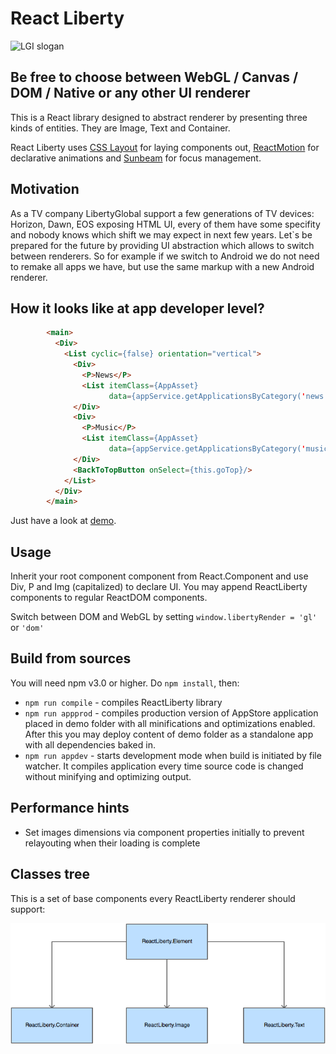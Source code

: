 React Liberty
=============

![LGI slogan](https://media.licdn.com/media/p/5/000/1c7/0ee/0b3c8ed.png)

Be free to choose between WebGL / Canvas / DOM / Native or any other UI renderer
---------------------------------------------------------------------------------

This is a React library designed to abstract renderer by presenting three kinds of entities. They are Image, Text and Container.

React Liberty uses [CSS Layout](https://github.com/facebook/css-layout) for laying components out, [ReactMotion](https://github.com/chenglou/react-motion) for declarative animations and [Sunbeam](https://github.com/LibertyGlobal/sunbeam) for focus management.



Motivation
----------
As a TV company LibertyGlobal support a few generations of TV devices: Horizon, Dawn, EOS exposing HTML UI, every of them have some specifity and nobody knows which shift we may expect in next few years. Let`s be prepared for the future by providing UI abstraction which allows to switch between renderers. So for example if we switch to Android we do not need to remake all apps we have, but use the same markup with a new Android renderer.

How it looks like at app developer level?
-----------------------------------------
```html
		<main>
          <Div>
            <List cyclic={false} orientation="vertical">
              <Div>
                <P>News</P>
                <List itemClass={AppAsset}
                      data={appService.getApplicationsByCategory('news')}/>
              </Div>
              <Div>
                <P>Music</P>
                <List itemClass={AppAsset}
                      data={appService.getApplicationsByCategory('music')}/>
              </Div>
              <BackToTopButton onSelect={this.goTop}/>
            </List>
          </Div>
        </main>
```

Just have a look at [demo](https://github.com/LibertyGlobal/ReactLiberty/tree/master/demo).


Usage
-----

Inherit your root component component from React.Component and use Div, P and Img (capitalized) to declare UI. You may append ReactLiberty components to regular ReactDOM components.

Switch between DOM and WebGL by setting `window.libertyRender = 'gl'` or `'dom'`


Build from sources
------------------

You will need npm v3.0 or higher.
Do `npm install`, then:
- `npm run compile` - compiles ReactLiberty library
- `npm run appprod` - compiles production version of AppStore application placed in demo folder with all minifications and optimizations enabled. After this you may deploy content of demo folder as a standalone app with all dependencies baked in.
- `npm run appdev` - starts development mode when build is initiated by file watcher. It compiles application every time source code is changed without minifying and optimizing output.

Performance hints
-----------------
- Set images dimensions via component properties initially to prevent relayouting when their loading is complete

Classes tree
------------

This is a set of base components every ReactLiberty renderer should support:


![ReactLiberty classes tree](https://github.com/LibertyGlobal/ReactLiberty/blob/master/figures/inhertitance-scheme.png)